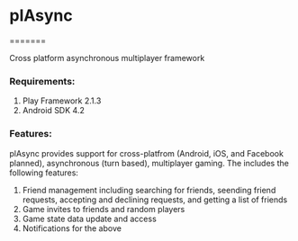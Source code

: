 # plAsync
=======

Cross platform asynchronous multiplayer framework

### Requirements:
1.  Play Framework 2.1.3 
1.  Android SDK 4.2

### Features:
plAsync provides support for cross-platfrom (Android, iOS, and Facebook planned), asynchronous (turn based), multiplayer gaming.  The includes the following features:

1.  Friend management including searching for friends, seending friend requests, accepting and declining 
    requests, and getting a list of friends
2.  Game invites to friends and random players
3.  Game state data update and access
4.  Notifications for the above

